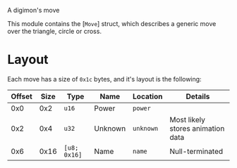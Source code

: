 A digimon's move

This module contains the [`Move`] struct, which describes a generic move over the triangle, circle or cross.

# Layout

Each move has a size of `0x1c` bytes, and it's layout is the following:

| Offset | Size | Type         | Name    | Location  | Details                           |
| ------ | ---- | ------------ | ------- | --------- | --------------------------------- |
| 0x0    | 0x2  | `u16`        | Power   | `power`   |                                   |
| 0x2    | 0x4  | `u32`        | Unknown | `unknown` | Most likely stores animation data |
| 0x6    | 0x16 | `[u8; 0x16]` | Name    | `name`    | Null-terminated                   |
